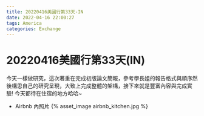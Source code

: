 ```yaml
---
title: 20220416美國行第33天-IN
date: 2022-04-16 22:00:27
tags: America
categories: Exchange
---
```

# 20220416美國行第33天(IN)

今天一樣做研究，這次著重在完成初版論文簡報，參考學長姐的報告格式與順序然後構思自己的研究呈現，大致上完成整體的架構，接下來就是豐富內容與完成實驗! 今天都待在住宿的地方哈哈~

- Airbnb 內照片
 {% asset_image airbnb_kitchen.jpg %}